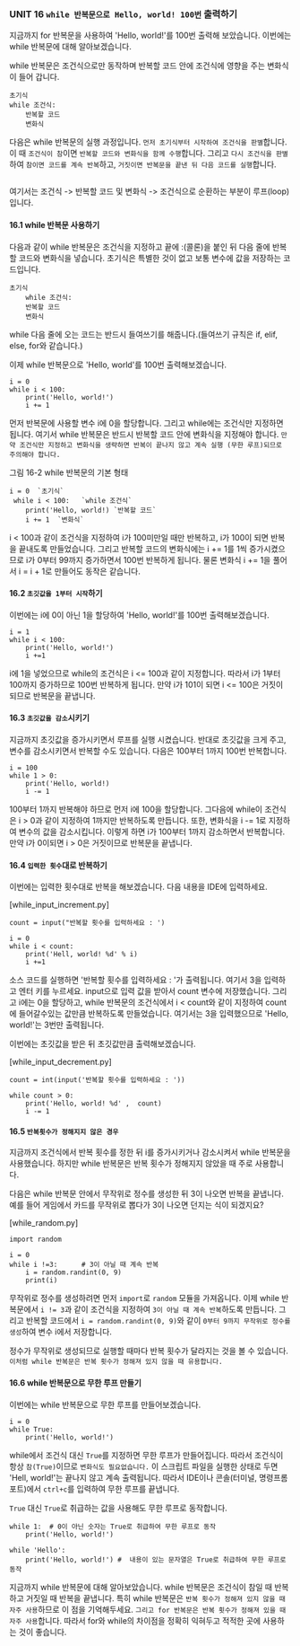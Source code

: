 ### UNIT 16 `while 반복문으로 Hello, world! 100번` 출력하기

지금까지 for 반복문을 사용하여 'Hello, world!'를 100번 출력해 보았습니다. 이번에는 while 반복문에 대해 알아보겠습니다.

while  반복문은 조건식으로만 동작하며 반복할 코드 안에 조건식에 영향을 주는 변화식이 들어 갑니다.
```
초기식
while 조건식:
    반복할 코드
    변화식
```
다음은 while 반복문의 실행 과정입니다. `먼저 초기식부터 시작하여 조건식을 판별`합니다. 이 때 `조건식이 참`이면 `반복할 코드와 변화식을 함께 수행`합니다.
그리고 `다시 조건식을 판별`하여 `참이면 코드를 계속 반복`하고, `거짓이면 반복문을 끝낸 뒤 다음 코드를 실행`합니다.

```

```
여기서는 조건식 -> 반복할 코드 및 변화식 -> 조건식으로 순환하는 부분이 루프(loop) 입니다.

#### 16.1 while 반복문 사용하기

다음과  같이 while  반복문은 조건식을 지정하고 끝에 :(콜론)을 붙인 뒤 다음 줄에 반복할 코드와 변화식을 넣습니다. 
초기식은 특별한 것이 없고 보통 변수에 값을 저장하는 코드입니다.

```
초기식
    while 조건식:
    반복할 코드
    변화식
```
while 다음 줄에 오는 코드는 반드시 들여쓰기를 해줍니다.(들여쓰기 규칙은 if, elif, else, for와 같습니다.)

이제 while 반복문으로 'Hello, world'를 100번 출력해보겠습니다.
```
i = 0
while i < 100:
    print('Hello, world!')
    i += 1
```
먼저 반복문에 사용할 변수 i에 0을 할당합니다. 그리고 while에는 조건식만 지정하면 됩니다.
여기서 while 반복문은 반드시 반복할 코드 안에 변화식을 지정해야 합니다. 
`만약 조건식만 지정하고 변화식을 생략하면 반복이 끝나지 않고 계속 실행 (무한 루프)되므로 주의해야 합니다.`

그림 16-2 while 반복문의 기본 형태
```
i = 0  `초기식`
 while i < 100:   `while 조건식`
    print('Hello, world!) `반복할 코드`
    i += 1  `변화식`
```
i < 100과 같이 조건식을 지정하여 i가 100미만일 때만 반복하고, i가 100이 되면 반복을 끝내도록 만들었습니다. 
그리고 반복할 코드의 변화식에는 i += 1를 1씩 증가시켰으므로 i가 0부터 99까지 증가하면서 100번 반복하게 됩니다.
물론 변화식 i += 1을 풀어서 i = i + 1로 만들어도 동작은 같습니다.

#### 16.2 `초깃값을 1부터 시작`하기

이번에는 i에 0이 아닌 1을 할당하여 'Hello, world!'를 100번 출력해보겠습니다.
```
i = 1
while i < 100:
    print('Hello, world!')
    i +=1
```
i에 1을 넣었으므로 while의 조건식은 i <= 100과 같이 지정합니다. 따라서 i가 1부터 100까지 증가하므로 100번 반복하게 됩니다. 
만약 i가 101이 되면 i <= 100은 거짓이 되므로 반복문을 끝냅니다.

#### 16.3 `초깃값을 감소`시키기

지금까지 초깃값을 증가시키면서 루프를 실행 시켰습니다. 반대로 초깃값을 크게 주고, 변수를 감소시키면서 반복할 수도 있습니다.
다음은 100부터 1까지 100번 반복합니다.
```
i = 100
while 1 > 0:
    print('Hello, world!)
    i -= 1
```
100부터 1까지 반복해야 하므로 먼저 i에 100을 할당합니다. 그다음에 while이 조건식은 i > 0과 같이 지정하여 1까지만 반복하도록 만듭니다. 
또한, 변화식을 i -= 1로 지정하여 변수의 값을 감소시킵니다. 이렇게 하면 i가 100부터 1까지 감소하면서 반복합니다.
만약 i가 0이되면 i > 0은 거짓이므로 반복문을 끝냅니다.

#### 16.4 `입력한 횟수`대로 반복하기

이번에는 입력한 횟수대로 반복을 해보겠습니다. 다음 내용을 IDE에 입력하세요.

[while_input_increment.py]
```
count = input("반복할 횟수를 입력하세요 : ')

i = 0
while i < count:
    print('Hell, world! %d' % i)
    i +=1
```

소스 코드를 실행하면 '반복할 횟수를 입력하세요 : '가 출력됩니다. 여기서 3을 입력하고 엔터 키를 누르세요.
input으로 입력 값을 받아서 count 변수에 저장했습니다. 그리고 i에는 0을 할당하고, while 반복문의 조건식에서
i < count와 같이 지정하여 count에 들어갈수있는 값만큼 반복하도록 만들었습니다.
여기서는 3을 입력했으므로 'Hello, world!'는 3번만 출력됩니다.

이번에는 초깃값을 받은 뒤 초깃값만큼 출력해보겠습니다.

[while_input_decrement.py]
```
count = int(input('반복할 횟수를 입력하세요 : '))

while count > 0:
    print('Hello, world! %d' ,  count)
    i -= 1
```

#### 16.5 `반복횟수가 정해지지 않은 경우`

지금까지 조건식에서 반복 횟수를 정한 뒤 i를 증가시키거나 감소시켜서 while 반복문을 사용했습니다.
하지만 while 반복문은 반복 횟수가 정해지지 않았을 때 주로 사용합니다.

다음은 while 반복문 안에서 무작위로 정수를 생성한 뒤 3이 나오면 반복을 끝냅니다. 
예를 들어 게임에서 카드를 무작위로 뽑다가 3이 나오면 던지는 식이 되겠지요?

[while_random.py]
```
import random

i = 0
while i !=3:      # 3이 아닐 때 계속 반복
    i = random.randint(0, 9)
    print(i)
```
무작위로 정수를 생성하려면 먼저 `import`로 `random` 모듈을 가져옵니다. 
이제 while 반복문에서 `i != 3`과 같이 조건식을 지정하여 `3이 아닐 때 계속 반복`하도록 만듭니다.
그리고 반복할 코드에서 `i = random.randint(0, 9)`와 같이 `0부터 9까지 무작위로 정수를 생성`하여 변수 i에서 저장합니다.

정수가 무작위로 생성되므로 실행할 때마다 반복 횟수가 달라지는 것을 볼 수 있습니다. `이처럼 while 반복문은 반복 횟수가 정해져 있지 않을 때 유용합니다.` 

#### 16.6 while 반복문으로 무한 루프 만들기

이번에는 while 반복문으로 무한 루프를 만들어보겠습니다.
```
i = 0
while True:
    print('Hello, world!')
```
while에서 조건식 대신 `True`를 지정하면 무한 루프가 만들어집니다. 따라서 조건식이 항상 `참(True)`이므로 `변화식도 필요없습니다.` 
이 스크립트 파일을 실행한 상태로 두면 'Hell, world!'는 끝나지 않고 계속 출력됩니다. 
따라서 IDE이나 콘솔(터미널, 명령프롬포트)에서 `ctrl+c`를 입력하여 무한 루프를 끝냅니다.

`True` 대신 `True`로 취급하는 값을 사용해도 무한 루프로 동작합니다.
```
while 1:  # 0이 아닌 숫자는 True로 취급하여 무한 루프로 동작
    print('Hello, world!')

while 'Hello':
    print('Hello, world!') #  내용이 있는 문자열은 True로 취급하여 무한 루프로 동작
```

지금까지 while 반복문에 대해 알아보았습니다. while 반복문은 조건식이 참일  때 반복하고 거짓일 때 반복을 끝냅니다.
특히 while 반복문은 `반복 횟수가 정해져 있지 않을 때 자주 사용`하므로 이 점을 기억해두세요. `그리고 for 반복문은 반복 횟수가 정해져 있을 때 자주 사용`합니다.
따라서 for와 while의 차이점을 정확히 익혀두고 적적한 곳에 사용하는 것이 좋습니다. 